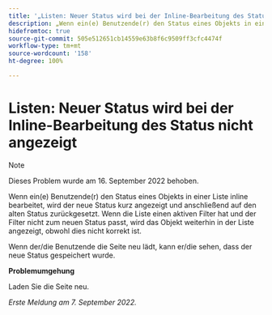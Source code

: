 ```yaml
---
title: '„Listen: Neuer Status wird bei der Inline-Bearbeitung des Status nicht angezeigt“'
description: „Wenn ein(e) Benutzende(r) den Status eines Objekts in einer Liste inline bearbeitet, wird der neue Status kurz angezeigt und anschließend auf den alten Status zurückgesetzt. Wenn die Liste einen aktiven Filter hat und der Filter nicht zum neuen Status passt, wird das Objekt weiterhin in der Liste angezeigt, obwohl dies nicht korrekt ist. “
hidefromtoc: true
source-git-commit: 505e512651cb14559e63b8f6c9509ff3cfc4474f
workflow-type: tm+mt
source-wordcount: '158'
ht-degree: 100%

---
```



# Listen: Neuer Status wird bei der Inline-Bearbeitung des Status nicht angezeigt

>[!NOTE]
>
>Dieses Problem wurde am 16. September 2022 behoben.

Wenn ein(e) Benutzende(r) den Status eines Objekts in einer Liste inline bearbeitet, wird der neue Status kurz angezeigt und anschließend auf den alten Status zurückgesetzt. Wenn die Liste einen aktiven Filter hat und der Filter nicht zum neuen Status passt, wird das Objekt weiterhin in der Liste angezeigt, obwohl dies nicht korrekt ist.

Wenn der/die Benutzende die Seite neu lädt, kann er/die sehen, dass der neue Status gespeichert wurde.

**Problemumgehung**

Laden Sie die Seite neu.

_Erste Meldung am 7. September 2022._

